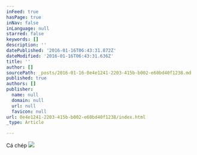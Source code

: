 ```yaml
---
inFeed: true
hasPage: true
inNav: false
inLanguage: null
starred: false
keywords: []
description: ''
datePublished: '2016-01-16T06:43:31.872Z'
dateModified: '2016-01-16T06:43:31.636Z'
title: ''
author: []
sourcePath: _posts/2016-01-16-0e4e1241-2203-415b-b002-e60bd40f1238.md
published: true
authors: []
publisher:
  name: null
  domain: null
  url: null
  favicon: null
url: 0e4e1241-2203-415b-b002-e60bd40f1238/index.html
_type: Article

---
```

Cá chép
![](https://the-grid-user-content.s3-us-west-2.amazonaws.com/59c4094c-2436-449d-b402-2ea6bb02a373.jpg)